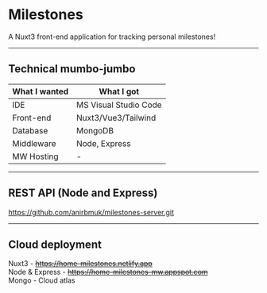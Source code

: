 # Milestones
A Nuxt3 front-end application for tracking personal milestones!

---

## Technical mumbo-jumbo
| What I wanted | What I got            |
| ------------- | --------------------- |
| IDE           | MS Visual Studio Code |
| Front-end     | Nuxt3/Vue3/Tailwind   |
| Database      | MongoDB               |
| Middleware    | Node, Express         |
| MW Hosting    | -                     |

---

## REST API (Node and Express)
https://github.com/anirbmuk/milestones-server.git  

---

## Cloud deployment  
Nuxt3 - ~~https://home-milestones.netlify.app~~  
Node & Express - ~~https://home-milestones-mw.appspot.com~~  
Mongo - Cloud atlas
